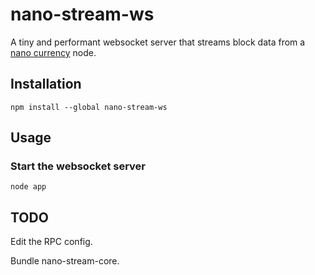 
# nano-stream-ws

A tiny and performant websocket server that streams block data from a [nano currency](https://nano.org/) node.

## Installation

    npm install --global nano-stream-ws

## Usage

### Start the websocket server

    node app

## TODO

Edit the RPC config.

Bundle nano-stream-core.
